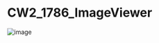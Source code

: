 # CW2_1786_ImageViewer
![image](https://github.com/phamcaosang/CW2_1786_ImageViewer/assets/94583357/16d8fc95-f9b4-44fb-b54b-c83af0b9fa17)
